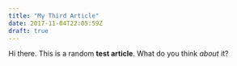 ```yaml
---
title: "My Third Article"
date: 2017-11-04T22:05:59Z
draft: true
---
```

Hi there. This is a random **test article**. What do you think _about_ it?




 